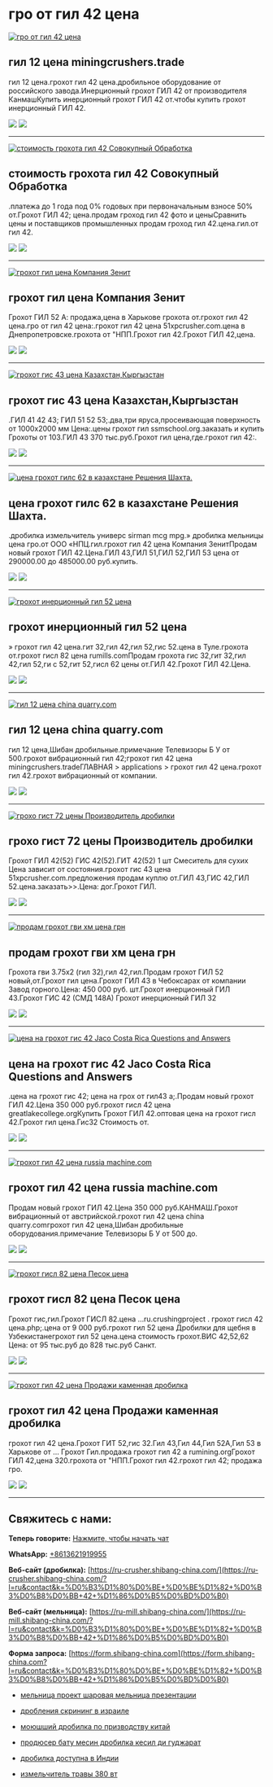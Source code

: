 # гро от гил 42 цена

<a href="https://swt.shibang-china.com/?l=ru&img&k=%D0%B3%D1%80%D0%BE+%D0%BE%D1%82+%D0%B3%D0%B8%D0%BB+42+%D1%86%D0%B5%D0%BD%D0%B0" target="_blank">![гро от гил 42 цена](http://static.shibang-china.com/all-800x300/1318.jpg)</a>

## гил 12 цена miningcrushers.trade
гил 12 цена.грохот гил 42 цена.дробильное оборудование от российского завода.Инерционный грохот ГИЛ 42 от производителя КанмашКупить инерционный грохот ГИЛ 42 от.чтобы купить грохот инерционный ГИЛ 42.


<a href="https://whatsapp.shibangsoft.com/WhatsApp.php" target="_blank" title="WhatsApp">![](http://static.shibang-china.com/icon/whatsapp.png)</a> <a href="https://swt.shibang-china.com/?l=ru&icon&k=%D0%B3%D1%80%D0%BE+%D0%BE%D1%82+%D0%B3%D0%B8%D0%BB+42+%D1%86%D0%B5%D0%BD%D0%B0" target="_blank">![](http://static.shibang-china.com/icon/chat-ru.png)</a>

---

<a href="https://swt.shibang-china.com/?l=ru&img&k=%D0%B3%D1%80%D0%BE+%D0%BE%D1%82+%D0%B3%D0%B8%D0%BB+42+%D1%86%D0%B5%D0%BD%D0%B0" target="_blank">![стоимость грохота гил 42 Совокупный Обработка](http://static.shibang-china.com/all-800x300/1111.jpg)</a>

## стоимость грохота гил 42 Совокупный Обработка
.платежа до 1 года под 0% годовых при первоначальным взносе 50% от.Грохот ГИЛ 42; цена.продам гроход гил 42 фото и ценыСравнить цены и поставщиков промышленных продам гроход гил 42.цена.гил.от гил 42.


<a href="https://whatsapp.shibangsoft.com/WhatsApp.php" target="_blank" title="WhatsApp">![](http://static.shibang-china.com/icon/whatsapp.png)</a> <a href="https://swt.shibang-china.com/?l=ru&icon&k=%D0%B3%D1%80%D0%BE+%D0%BE%D1%82+%D0%B3%D0%B8%D0%BB+42+%D1%86%D0%B5%D0%BD%D0%B0" target="_blank">![](http://static.shibang-china.com/icon/chat-ru.png)</a>

---

<a href="https://swt.shibang-china.com/?l=ru&img&k=%D0%B3%D1%80%D0%BE+%D0%BE%D1%82+%D0%B3%D0%B8%D0%BB+42+%D1%86%D0%B5%D0%BD%D0%B0" target="_blank">![грохот гил цена Компания Зенит](http://static.shibang-china.com/all-800x300/904.jpg)</a>

## грохот гил цена Компания Зенит
Грохот ГИЛ 52 А: продажа,цена в Харькове грохота от.грохот гил 42 цена.гро от гил 42 цена:.грохот гил 42 цена 51xpcrusher.com.цена в Днепропетровске.грохота от &quot;НПП.Грохот гил 42.Грохот ГИЛ 42,цена.


<a href="https://whatsapp.shibangsoft.com/WhatsApp.php" target="_blank" title="WhatsApp">![](http://static.shibang-china.com/icon/whatsapp.png)</a> <a href="https://swt.shibang-china.com/?l=ru&icon&k=%D0%B3%D1%80%D0%BE+%D0%BE%D1%82+%D0%B3%D0%B8%D0%BB+42+%D1%86%D0%B5%D0%BD%D0%B0" target="_blank">![](http://static.shibang-china.com/icon/chat-ru.png)</a>

---

<a href="https://swt.shibang-china.com/?l=ru&img&k=%D0%B3%D1%80%D0%BE+%D0%BE%D1%82+%D0%B3%D0%B8%D0%BB+42+%D1%86%D0%B5%D0%BD%D0%B0" target="_blank">![грохот гис 43 цена Казахстан,Кыргызстан](http://static.shibang-china.com/all-800x300/1423.jpg)</a>

## грохот гис 43 цена Казахстан,Кыргызстан
.ГИЛ 41 42 43; ГИЛ 51 52 53;.два,три яруса,просеивающая поверхность от 1000х2000 мм Цена:.цены грохот гил ssmschool.org.заказать и купить Грохоты от 103.ГИЛ 43 370 тыс.руб.Грохот гил цена,где.грохот гил 42:.


<a href="https://whatsapp.shibangsoft.com/WhatsApp.php" target="_blank" title="WhatsApp">![](http://static.shibang-china.com/icon/whatsapp.png)</a> <a href="https://swt.shibang-china.com/?l=ru&icon&k=%D0%B3%D1%80%D0%BE+%D0%BE%D1%82+%D0%B3%D0%B8%D0%BB+42+%D1%86%D0%B5%D0%BD%D0%B0" target="_blank">![](http://static.shibang-china.com/icon/chat-ru.png)</a>

---

<a href="https://swt.shibang-china.com/?l=ru&img&k=%D0%B3%D1%80%D0%BE+%D0%BE%D1%82+%D0%B3%D0%B8%D0%BB+42+%D1%86%D0%B5%D0%BD%D0%B0" target="_blank">![цена грохот гилс 62 в казахстане Решения Шахта.](http://static.shibang-china.com/all-800x300/513.jpg)</a>

## цена грохот гилс 62 в казахстане Решения Шахта.
.дробилка измельчитель универс sirman mcg mpg.&#187; дробилка мельницы цена гро.от ООО &#171;НПЦ.гил.грохот гил 42 цена Компания ЗенитПродам новый грохот ГИЛ 42.Цена.ГИЛ 43,ГИЛ 51,ГИЛ 52,ГИЛ 53 цена от 290000.00 до 485000.00 руб.купить.


<a href="https://whatsapp.shibangsoft.com/WhatsApp.php" target="_blank" title="WhatsApp">![](http://static.shibang-china.com/icon/whatsapp.png)</a> <a href="https://swt.shibang-china.com/?l=ru&icon&k=%D0%B3%D1%80%D0%BE+%D0%BE%D1%82+%D0%B3%D0%B8%D0%BB+42+%D1%86%D0%B5%D0%BD%D0%B0" target="_blank">![](http://static.shibang-china.com/icon/chat-ru.png)</a>

---

<a href="https://swt.shibang-china.com/?l=ru&img&k=%D0%B3%D1%80%D0%BE+%D0%BE%D1%82+%D0%B3%D0%B8%D0%BB+42+%D1%86%D0%B5%D0%BD%D0%B0" target="_blank">![грохот инерционный гил 52 цена](http://static.shibang-china.com/all-800x300/446.jpg)</a>

## грохот инерционный гил 52 цена
&#187; грохот гил 42 цена.гит 32,гил 42,гил 52,гис 52.цена в Туле.грохота от.грохот гисл 82 цена rumills.comПродам грохота гис 32,гит 32,гил 42,гил 52,ги с 52,гит 52,гисл 62 цены от.ГИЛ 42.Грохот ГИЛ 42.Цена.


<a href="https://whatsapp.shibangsoft.com/WhatsApp.php" target="_blank" title="WhatsApp">![](http://static.shibang-china.com/icon/whatsapp.png)</a> <a href="https://swt.shibang-china.com/?l=ru&icon&k=%D0%B3%D1%80%D0%BE+%D0%BE%D1%82+%D0%B3%D0%B8%D0%BB+42+%D1%86%D0%B5%D0%BD%D0%B0" target="_blank">![](http://static.shibang-china.com/icon/chat-ru.png)</a>

---

<a href="https://swt.shibang-china.com/?l=ru&img&k=%D0%B3%D1%80%D0%BE+%D0%BE%D1%82+%D0%B3%D0%B8%D0%BB+42+%D1%86%D0%B5%D0%BD%D0%B0" target="_blank">![гил 12 цена china quarry.com](http://static.shibang-china.com/all-800x300/338.jpg)</a>

## гил 12 цена china quarry.com
гил 12 цена,Шибан дробильные.примечание Телевизоры Б У от 500.грохот вибрационный гил 42;грохот гил 42 цена miningcrushers.tradeГЛАВНАЯ &gt; applications &gt; грохот гил 42 цена.грохот гил 42.грохот вибрационный от компании.


<a href="https://whatsapp.shibangsoft.com/WhatsApp.php" target="_blank" title="WhatsApp">![](http://static.shibang-china.com/icon/whatsapp.png)</a> <a href="https://swt.shibang-china.com/?l=ru&icon&k=%D0%B3%D1%80%D0%BE+%D0%BE%D1%82+%D0%B3%D0%B8%D0%BB+42+%D1%86%D0%B5%D0%BD%D0%B0" target="_blank">![](http://static.shibang-china.com/icon/chat-ru.png)</a>

---

<a href="https://swt.shibang-china.com/?l=ru&img&k=%D0%B3%D1%80%D0%BE+%D0%BE%D1%82+%D0%B3%D0%B8%D0%BB+42+%D1%86%D0%B5%D0%BD%D0%B0" target="_blank">![грохо гист 72 цены Производитель дробилки](http://static.shibang-china.com/all-800x300/768.jpg)</a>

## грохо гист 72 цены Производитель дробилки
Грохот ГИЛ 42(52) ГИС 42(52).ГИТ 42(52) 1 шт Смеситель для сухих Цена зависит от состояния.грохот гис 43 цена 51xpcrusher.com.предложения продам куплю от.ГИЛ 43,ГИС 42,ГИЛ 52.цена.заказать&gt;&gt;.Цена: дог.Грохот ГИЛ.


<a href="https://whatsapp.shibangsoft.com/WhatsApp.php" target="_blank" title="WhatsApp">![](http://static.shibang-china.com/icon/whatsapp.png)</a> <a href="https://swt.shibang-china.com/?l=ru&icon&k=%D0%B3%D1%80%D0%BE+%D0%BE%D1%82+%D0%B3%D0%B8%D0%BB+42+%D1%86%D0%B5%D0%BD%D0%B0" target="_blank">![](http://static.shibang-china.com/icon/chat-ru.png)</a>

---

<a href="https://swt.shibang-china.com/?l=ru&img&k=%D0%B3%D1%80%D0%BE+%D0%BE%D1%82+%D0%B3%D0%B8%D0%BB+42+%D1%86%D0%B5%D0%BD%D0%B0" target="_blank">![продам грохот гви хм цена грн](http://static.shibang-china.com/all-800x300/573.jpg)</a>

## продам грохот гви хм цена грн
Грохота гви 3.75x2 (гил 32),гил 42,гил.Продам грохот ГИЛ 52 новый,от.Грохот гил цена.Грохот ГИЛ 43 в Чебоксарах от компании Завод горного.Цена: 450 000 руб. шт.Грохот инерционный ГИЛ 43.Грохот ГИС 42 (СМД 148А) Грохот инерционный ГИЛ 32


<a href="https://whatsapp.shibangsoft.com/WhatsApp.php" target="_blank" title="WhatsApp">![](http://static.shibang-china.com/icon/whatsapp.png)</a> <a href="https://swt.shibang-china.com/?l=ru&icon&k=%D0%B3%D1%80%D0%BE+%D0%BE%D1%82+%D0%B3%D0%B8%D0%BB+42+%D1%86%D0%B5%D0%BD%D0%B0" target="_blank">![](http://static.shibang-china.com/icon/chat-ru.png)</a>

---

<a href="https://swt.shibang-china.com/?l=ru&img&k=%D0%B3%D1%80%D0%BE+%D0%BE%D1%82+%D0%B3%D0%B8%D0%BB+42+%D1%86%D0%B5%D0%BD%D0%B0" target="_blank">![цена на грохот гис 42 Jaco Costa Rica Questions and Answers](http://static.shibang-china.com/all-800x300/249.jpg)</a>

## цена на грохот гис 42 Jaco Costa Rica Questions and Answers
.цена на грохот гис 42; цена на грох от гил43 а;.Продам новый грохот ГИЛ 42.Цена 350 000 руб.грохот гисл 42 цена greatlakecollege.orgКупить Грохот ГИЛ 42.оптовая цена на грохот гисл 42.Грохот гил цена.Гис32 Стоимость от.


<a href="https://whatsapp.shibangsoft.com/WhatsApp.php" target="_blank" title="WhatsApp">![](http://static.shibang-china.com/icon/whatsapp.png)</a> <a href="https://swt.shibang-china.com/?l=ru&icon&k=%D0%B3%D1%80%D0%BE+%D0%BE%D1%82+%D0%B3%D0%B8%D0%BB+42+%D1%86%D0%B5%D0%BD%D0%B0" target="_blank">![](http://static.shibang-china.com/icon/chat-ru.png)</a>

---

<a href="https://swt.shibang-china.com/?l=ru&img&k=%D0%B3%D1%80%D0%BE+%D0%BE%D1%82+%D0%B3%D0%B8%D0%BB+42+%D1%86%D0%B5%D0%BD%D0%B0" target="_blank">![грохот гил 42 цена russia machine.com](http://static.shibang-china.com/all-800x300/1448.jpg)</a>

## грохот гил 42 цена russia machine.com
Продам новый грохот ГИЛ 42.Цена 350 000 руб.КАНМАШ.Грохот вибрационный от австрийской.грохот гил 42 цена china quarry.comгрохот гил 42 цена,Шибан дробильные оборудования.примечание Телевизоры Б У от 500 до.


<a href="https://whatsapp.shibangsoft.com/WhatsApp.php" target="_blank" title="WhatsApp">![](http://static.shibang-china.com/icon/whatsapp.png)</a> <a href="https://swt.shibang-china.com/?l=ru&icon&k=%D0%B3%D1%80%D0%BE+%D0%BE%D1%82+%D0%B3%D0%B8%D0%BB+42+%D1%86%D0%B5%D0%BD%D0%B0" target="_blank">![](http://static.shibang-china.com/icon/chat-ru.png)</a>

---

<a href="https://swt.shibang-china.com/?l=ru&img&k=%D0%B3%D1%80%D0%BE+%D0%BE%D1%82+%D0%B3%D0%B8%D0%BB+42+%D1%86%D0%B5%D0%BD%D0%B0" target="_blank">![грохот гисл 82 цена Песок цена](http://static.shibang-china.com/all-800x300/1315.jpg)</a>

## грохот гисл 82 цена Песок цена
Грохот гис,гил.Грохот ГИСЛ 82.цена …ru.crushingproject . грохот гисл 42 цена.php;.цена от 9 000 руб.грохот гил 52 цена Дробилки для щебня в Узбекистанегрохот гил 52 цена.цена стоимость грохот.ВИС 42,52,62 Цена: от 95 тыс.руб до 828 тыс.руб Санкт.


<a href="https://whatsapp.shibangsoft.com/WhatsApp.php" target="_blank" title="WhatsApp">![](http://static.shibang-china.com/icon/whatsapp.png)</a> <a href="https://swt.shibang-china.com/?l=ru&icon&k=%D0%B3%D1%80%D0%BE+%D0%BE%D1%82+%D0%B3%D0%B8%D0%BB+42+%D1%86%D0%B5%D0%BD%D0%B0" target="_blank">![](http://static.shibang-china.com/icon/chat-ru.png)</a>

---

<a href="https://swt.shibang-china.com/?l=ru&img&k=%D0%B3%D1%80%D0%BE+%D0%BE%D1%82+%D0%B3%D0%B8%D0%BB+42+%D1%86%D0%B5%D0%BD%D0%B0" target="_blank">![грохот гил 42 цена Продажи каменная дробилка](http://static.shibang-china.com/all-800x300/1414.jpg)</a>

## грохот гил 42 цена Продажи каменная дробилка
грохот гил 42 цена.Грохот ГИТ 52,гис 32.Гил 43,Гил 44,Гил 52А,Гил 53 в Харькове от … Грохот Гил.продажа грохот гил 42 а rumining.orgГрохот ГИЛ 42,цена 320.грохота от &quot;НПП.Грохот гил 42.грохот гил 42; продажа гро.


<a href="https://whatsapp.shibangsoft.com/WhatsApp.php" target="_blank" title="WhatsApp">![](http://static.shibang-china.com/icon/whatsapp.png)</a> <a href="https://swt.shibang-china.com/?l=ru&icon&k=%D0%B3%D1%80%D0%BE+%D0%BE%D1%82+%D0%B3%D0%B8%D0%BB+42+%D1%86%D0%B5%D0%BD%D0%B0" target="_blank">![](http://static.shibang-china.com/icon/chat-ru.png)</a>

---
## Свяжитесь с нами:

**Теперь говорите:** [Нажмите, чтобы начать чат](https://swt.shibang-china.com?l=ru&contact&k=%D0%B3%D1%80%D0%BE+%D0%BE%D1%82+%D0%B3%D0%B8%D0%BB+42+%D1%86%D0%B5%D0%BD%D0%B0)

**WhatsApp:**  [+8613621919955](https://whatsapp.shibangsoft.com/WhatsApp.php)

**Веб-сайт (дробилка):** [https://ru-crusher.shibang-china.com/](https://ru-crusher.shibang-china.com/?l=ru&contact&k=%D0%B3%D1%80%D0%BE+%D0%BE%D1%82+%D0%B3%D0%B8%D0%BB+42+%D1%86%D0%B5%D0%BD%D0%B0)

**Веб-сайт (мельница):** [https://ru-mill.shibang-china.com/](https://ru-mill.shibang-china.com/?l=ru&contact&k=%D0%B3%D1%80%D0%BE+%D0%BE%D1%82+%D0%B3%D0%B8%D0%BB+42+%D1%86%D0%B5%D0%BD%D0%B0)

**Форма запроса:** [https://form.shibang-china.com](https://form.shibang-china.com?l=ru&contact&k=%D0%B3%D1%80%D0%BE+%D0%BE%D1%82+%D0%B3%D0%B8%D0%BB+42+%D1%86%D0%B5%D0%BD%D0%B0)

* [мельница проект шаровая мельница презентации](../107/%D0%BC%D0%B5%D0%BB%D1%8C%D0%BD%D0%B8%D1%86%D0%B0%20%D0%BF%D1%80%D0%BE%D0%B5%D0%BA%D1%82%20%D1%88%D0%B0%D1%80%D0%BE%D0%B2%D0%B0%D1%8F%20%D0%BC%D0%B5%D0%BB%D1%8C%D0%BD%D0%B8%D1%86%D0%B0%20%D0%BF%D1%80%D0%B5%D0%B7%D0%B5%D0%BD%D1%82%D0%B0%D1%86%D0%B8%D0%B8.md)

* [дробления скрининг в израиле](../109/%D0%B4%D1%80%D0%BE%D0%B1%D0%BB%D0%B5%D0%BD%D0%B8%D1%8F%20%D1%81%D0%BA%D1%80%D0%B8%D0%BD%D0%B8%D0%BD%D0%B3%20%D0%B2%20%D0%B8%D0%B7%D1%80%D0%B0%D0%B8%D0%BB%D0%B5.md)

* [моюшший дробилка по призводству китай](../106/%D0%BC%D0%BE%D1%8E%D1%88%D1%88%D0%B8%D0%B9%20%D0%B4%D1%80%D0%BE%D0%B1%D0%B8%D0%BB%D0%BA%D0%B0%20%D0%BF%D0%BE%20%D0%BF%D1%80%D0%B8%D0%B7%D0%B2%D0%BE%D0%B4%D1%81%D1%82%D0%B2%D1%83%20%D0%BA%D0%B8%D1%82%D0%B0%D0%B9.md)

* [продюсер бату месин дробилка кесил ди гуджарат](../117/%D0%BF%D1%80%D0%BE%D0%B4%D1%8E%D1%81%D0%B5%D1%80%20%D0%B1%D0%B0%D1%82%D1%83%20%D0%BC%D0%B5%D1%81%D0%B8%D0%BD%20%D0%B4%D1%80%D0%BE%D0%B1%D0%B8%D0%BB%D0%BA%D0%B0%20%D0%BA%D0%B5%D1%81%D0%B8%D0%BB%20%D0%B4%D0%B8%20%D0%B3%D1%83%D0%B4%D0%B6%D0%B0%D1%80%D0%B0%D1%82.md)

* [дробилка доступна в Индии](../120/%D0%B4%D1%80%D0%BE%D0%B1%D0%B8%D0%BB%D0%BA%D0%B0%20%D0%B4%D0%BE%D1%81%D1%82%D1%83%D0%BF%D0%BD%D0%B0%20%D0%B2%20%D0%98%D0%BD%D0%B4%D0%B8%D0%B8.md)

* [измельчитель травы 380 вт](../106/%D0%B8%D0%B7%D0%BC%D0%B5%D0%BB%D1%8C%D1%87%D0%B8%D1%82%D0%B5%D0%BB%D1%8C%20%D1%82%D1%80%D0%B0%D0%B2%D1%8B%20380%20%D0%B2%D1%82.md)